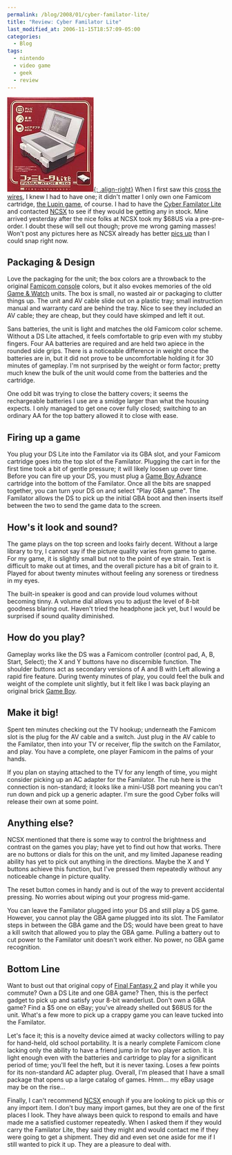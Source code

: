 ```yaml
---
permalink: /blog/2008/01/cyber-familator-lite/
title: "Review: Cyber Familator Lite"
last_modified_at: 2006-11-15T18:57:09-05:00
categories:
  - Blog
tags:
  - nintendo
  - video game
  - geek
  - review
---
```


[![Cyber Familator Lite](/assets/images/reviews/cyber_familator_fxp.jpg){: .align-right}](http://www.ncsxshop.com/cgi-bin/shop/CY-DLFML-RE.html)
When I first saw this [cross the wires](http://kotaku.com/gaming/nintendo-ds/play-famicom-carts-on-your-ds-326170.php),
I knew I had to have one; it didn't matter I only own one Famicom cartridge, [the Lupin game](http://www.lupinencyclopedia.com/games/nintendo_famicom/lupin_iii_pandora_no_isan), of course.
I had to have the [Cyber Familator Lite](http://www.ncsxshop.com/cgi-bin/shop/CY-DLFML-RE.html) and contacted [NCSX](http://www.ncsx.com/)
to see if they would be getting any in stock. Mine arrived yesterday after the nice folks at NCSX took my $68US via a
pre-pre-order. I doubt these will sell out though; prove me wrong gaming masses! Won't post any pictures here as NCSX
already has better [pics up](http://www.ncsx.com/2008/010708/cyber_familator.htm) than I could snap right now.

## Packaging &amp; Design
Love the packaging for the unit; the box colors are a throwback to the original [Famicom console](http://en.wikipedia.org/wiki/Famicom)
colors, but it also evokes memories of the old [Game & Watch](http://en.wikipedia.org/wiki/Game_And_Watch) units. The
box is small, no wasted air or packaging to clutter things up. The unit and AV cable slide out on a plastic tray; small
instruction manual and warranty card are behind the tray. Nice to see they included an AV cable; they are cheap, but
they could have skimped and left it out.

Sans batteries, the unit is light and matches the old Famicom color scheme. Without a DS Lite attached, it feels
comfortable to grip even with my stubby fingers. Four AA batteries are required and are held two apiece in the rounded
side grips. There is a noticeable difference in weight once the batteries are in, but it did not prove to be uncomfortable
holding it for 30 minutes of gameplay. I'm not surprised by the weight or form factor; pretty much knew the bulk of the
unit would come from the batteries and the cartridge.

One odd bit was trying to close the battery covers; it seems the rechargeable batteries I use are a smidge larger than
what the housing expects. I only managed to get one cover fully closed; switching to an ordinary AA for the top battery
allowed it to close with ease.

## Firing up a game
You plug your DS Lite into the Familator via its GBA slot, and your Famicom cartridge goes into the top slot of the
Familator. Plugging the cart in for the first time took a bit of gentle pressure; it will likely loosen up over time.
Before you can fire up your DS, you must plug a [Game Boy Advance](http://en.wikipedia.org/wiki/Game_boy_advance)
cartridge into the bottom of the Familator. Once all the bits are snapped together, you can turn your DS on and select
"Play GBA game". The Familator allows the DS to pick up the initial GBA boot and then inserts itself between the two to
send the game data to the screen.

## How's it look and sound?
The game plays on the top screen and looks fairly decent. Without a large library to try, I cannot say if the picture
quality varies from game to game. For my game, it is slightly small but not to the point of eye strain. Text is difficult
to make out at times, and the overall picture has a bit of grain to it. Played for about twenty minutes without feeling
any soreness or tiredness in my eyes.

The built-in speaker is good and can provide loud volumes without becoming tinny. A volume dial allows you to adjust the
level of 8-bit goodness blaring out. Haven't tried the headphone jack yet, but I would be surprised if sound quality
diminished.

## How do you play?
Gameplay works like the DS was a Famicom controller (control pad, A, B, Start, Select); the X and Y buttons have no
discernible function. The shoulder buttons act as secondary versions of A and B with Left allowing a rapid fire feature.
During twenty minutes of play, you could feel the bulk and weight of the complete unit slightly, but it felt like I was
back playing an original brick [Game Boy](http://en.wikipedia.org/wiki/Gameboy).

## Make it big!
Spent ten minutes checking out the TV hookup; underneath the Famicom slot is the plug for the AV cable and a switch.
Just plug in the AV cable to the Familator, then into your TV or receiver, flip the switch on the Familator, and play.
You have a complete, one player Famicom in the palms of your hands.

If you plan on staying attached to the TV for any length of time, you might consider picking up an AC adapter for the
Familator. The rub here is the connection is non-standard; it looks like a mini-USB port meaning you can't run down and
pick up a generic adapter. I'm sure the good Cyber folks will release their own at some point.

## Anything else?
NCSX mentioned that there is some way to control the brightness and contrast on the games you play; have yet to find out
how that works. There are no buttons or dials for this on the unit, and my limited Japanese reading ability has yet to
pick out anything in the directions. Maybe the X and Y buttons achieve this function, but I've pressed them repeatedly
without any noticeable change in picture quality.

The reset button comes in handy and is out of the way to prevent accidental pressing. No worries about wiping out your
progress mid-game.

You can leave the Familator plugged into your DS and still play a DS game. However, you cannot play the GBA game plugged
into its slot. The Familator steps in between the GBA game and the DS; would have been great to have a kill switch that
allowed you to play the GBA game. Pulling a battery out to cut power to the Familator unit doesn't work either. No power,
no GBA game recognition.

## Bottom Line
Want to bust out that original copy of [Final Fantasy 2](http://en.wikipedia.org/wiki/Final_Fantasy_2) and play it while
you commute? Own a DS Lite and one GBA game? Then, this is the perfect gadget to pick up and satisfy your 8-bit wanderlust.
Don't own a GBA game? Find a $5 one on eBay; you've already shelled out $68US for the unit. What's a few more to pick up
a crappy game you can leave tucked into the Familator.

Let's face it; this is a novelty device aimed at wacky collectors willing to pay for hand-held, old school portability.
It is a nearly complete Famicom clone lacking only the ability to have a friend jump in for two player action. It is
light enough even with the batteries and cartridge to play for a significant period of time; you'll feel the heft, but
it is never taxing. Loses a few points for its non-standard AC adapter plug. Overall, I'm pleased that I have a small
package that opens up a large catalog of games. Hmm... my eBay usage may be on the rise...

Finally, I can't recommend [NCSX](http://www.ncsx.com/) enough if you are looking to pick up this or any import item. I
don't buy many import games, but they are one of the first places I look. They have always been quick to respond to
emails and have made me a satisfied customer repeatedly. When I asked them if they would carry the Familator Lite, they
said they might and would contact me if they were going to get a shipment. They did and even set one aside for me if I
still wanted to pick it up. They are a pleasure to deal with.